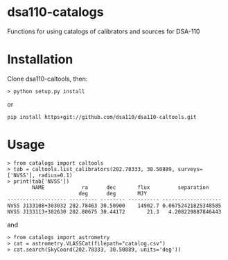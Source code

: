 # dsa110-catalogs
Functions for using catalogs of calibrators and sources for DSA-110

# Installation

Clone dsa110-caltools, then:
```
> python setup.py install
```
or
```
pip install https+git://github.com/dsa110/dsa110-caltools.git
```

# Usage

```
> from catalogs import caltools
> tab = caltools.list_calibrators(202.78333, 30.50889, surveys=['NVSS'], radius=0.1)
> print(tab['NVSS'])
        NAME            ra      dec       flux         separation    
                       deg      deg       MJY                        
------------------- --------- -------- ---------- -------------------
NVSS J133108+303032 202.78463 30.50900    14902.7 0.06752421825348585
NVSS J133113+302630 202.80675 30.44172       21.3   4.208229887846443
```

and

```
> from catalogs import astrometry
> cat = astrometry.VLASSCat(filepath="catalog.csv")
> cat.search(SkyCoord(202.78333, 30.50889, units='deg'))

```